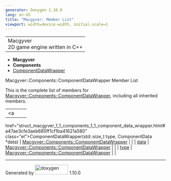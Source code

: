 ```yaml
---
generator: Doxygen 1.10.0
lang: en-US
title: "Macgyver: Member List"
viewport: width=device-width, initial-scale=1
---
```


<div id="top">

<div id="titlearea">

<table data-cellspacing="0" data-cellpadding="0">
<colgroup>
<col style="width: 100%" />
</colgroup>
<tbody>
<tr id="projectrow" class="odd">
<td id="projectalign"><div id="projectname">
Macgyver
</div>
<div id="projectbrief">
2D game engine written in C++
</div></td>
</tr>
</tbody>
</table>

</div>

<div id="main-nav">

</div>

<div id="nav-path" class="navpath">

- **Macgyver**
- **Components**
- <a href="struct_macgyver_1_1_components_1_1_component_data_wrapper.html"
  class="el">ComponentDataWrapper</a>

</div>

</div>

<div class="header">

<div class="headertitle">

<div class="title">

Macgyver::Components::ComponentDataWrapper Member List

</div>

</div>

</div>

<div class="contents">

This is the complete list of members for
<a href="struct_macgyver_1_1_components_1_1_component_data_wrapper.html"
class="el">Macgyver::Components::ComponentDataWrapper</a>, including all
inherited members.

|                                                                                                         |                                                                          |     |
|---------------------------------------------------------------------------------------------------------|--------------------------------------------------------------------------|-----|
| <a                                                                                                      
 href="struct_macgyver_1_1_components_1_1_component_data_wrapper.html#a47ae3cfe3aeb685ff1cf1ba41621a580"  
 class="el">ComponentDataWrapper</a>(std::size_t type, ComponentData \*data)                              | <a href="struct_macgyver_1_1_components_1_1_component_data_wrapper.html" 
                                                                                                           class="el">Macgyver::Components::ComponentDataWrapper</a>                 |     |
| <a                                                                                                      
 href="struct_macgyver_1_1_components_1_1_component_data_wrapper.html#a3da08c4e9c2b35a3b8e07938ea35a024"  
 class="el">data</a>                                                                                      | <a href="struct_macgyver_1_1_components_1_1_component_data_wrapper.html" 
                                                                                                           class="el">Macgyver::Components::ComponentDataWrapper</a>                 |     |
| <a                                                                                                      
 href="struct_macgyver_1_1_components_1_1_component_data_wrapper.html#a7c194cfc372ea14e845e1df08f31312d"  
 class="el">type</a>                                                                                      | <a href="struct_macgyver_1_1_components_1_1_component_data_wrapper.html" 
                                                                                                           class="el">Macgyver::Components::ComponentDataWrapper</a>                 |     |

</div>

------------------------------------------------------------------------

<span class="small">Generated
by [<img src="doxygen.svg" class="footer" width="104" height="31"
alt="doxygen" />](https://www.doxygen.org/index.html) 1.10.0</span>
